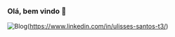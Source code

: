 ### Olá, bem vindo 🫡

![Blog](https://img.shields.io/badge/LinkedIn-0077B5?style=for-the-badge&logo=linkedin&logoColor=white
)(https://www.linkedin.com/in/ulisses-santos-t3/)
